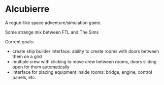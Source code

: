 Alcubierre
==========

A rogue-like space adventure/simulation game.

Some strange mix between FTL and The Sims

Current goals:
 - create ship builder interface: ability to create rooms with doors between them on a grid
 - multiple crew with clicking to move crew between rooms, doors sliding open for them automatically
 - interface for placing equipment inside rooms: bridge, engine, control panels, etc.

